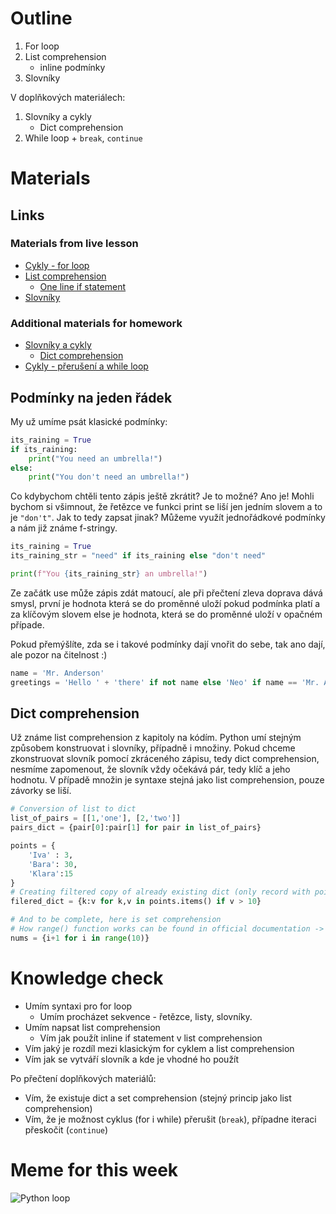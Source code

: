# Outline

1. For loop
2. List comprehension
   - inline podmínky
3. Slovníky

V doplňkových materiálech:

1. Slovníky a cykly
   - Dict comprehension
2. While loop + `break`, `continue`

# Materials

## Links

### Materials from live lesson
- [Cykly - for loop](https://kodim.cz/czechitas/uvod-do-progr/prvni-krucky/cykly)
- [List comprehension](https://kodim.cz/czechitas/python-data/zaklady-programovani/text-chroustani/#chroustani-seznamu)
  - [One line if statement](#podmínky-na-jeden-řádek)
- [Slovníky](https://kodim.cz/czechitas/progr2-python/zaklady-programovani-2/slovniky)

### Additional materials for homework
- [Slovníky a cykly](https://kodim.cz/czechitas/progr2-python/zaklady-programovani-2/slovniky-a-cykly)
  - [Dict comprehension](#dict-comprehension)
- [Cykly - přerušení a while loop](https://kodim.cz/czechitas/progr2-python/zaklady-programovani-2/cykly-2)

## Podmínky na jeden řádek

My už umíme psát klasické podmínky:

```py
its_raining = True
if its_raining:
    print("You need an umbrella!")
else:
    print("You don't need an umbrella!")
```

Co kdybychom chtěli tento zápis ještě zkrátit? Je to možné? Ano je! Mohli bychom si všimnout, že řetězce ve funkci print se liší jen jedním slovem a to je `"don't"`. Jak to tedy zapsat jinak? Můžeme využít jednořádkové podmínky a nám již známe f-stringy.

```py
its_raining = True
its_raining_str = "need" if its_raining else "don't need"

print(f"You {its_raining_str} an umbrella!")
```

Ze začátk use může zápis zdát matoucí, ale při přečtení zleva doprava dává smysl, první je hodnota která se do proměnné uloží pokud podmínka platí a za klíčovým slovem else je hodnota, která se do proměnné uloží v opačném případe.

Pokud přemýšlíte, zda se i takové podmínky dají vnořit do sebe, tak ano dají, ale pozor na čitelnost :)

```py
name = 'Mr. Anderson'
greetings = 'Hello ' + 'there' if not name else 'Neo' if name == 'Mr. Anderson' else name
```

## Dict comprehension
Už známe list comprehension z kapitoly na kódím. Python umí stejným způsobem konstruovat i slovníky, případně i množiny. Pokud chceme zkonstruovat slovník pomocí zkráceného zápisu, tedy dict comprehension, nesmíme zapomenout, že slovník vždy očekává pár, tedy klíč a jeho hodnotu. V případě množin je syntaxe stejná jako list comprehension, pouze závorky se liší.

```py
# Conversion of list to dict
list_of_pairs = [[1,'one'], [2,'two']]
pairs_dict = {pair[0]:pair[1] for pair in list_of_pairs}

points = {
    'Iva' : 3,
    'Bara': 30,
    'Klara':15
}
# Creating filtered copy of already existing dict (only record with points higher than 10)
filered_dict = {k:v for k,v in points.items() if v > 10}

# And to be complete, here is set comprehension
# How range() function works can be found in official documentation -> https://docs.python.org/3/library/stdtypes.html#range
nums = {i+1 for i in range(10)}
```

# Knowledge check

- Umím syntaxi pro for loop
  - Umím procházet sekvence - řetězce, listy, slovníky.
- Umím napsat list comprehension
  - Vím jak použít inline if statement v list comprehension
- Vím jaký je rozdíl mezi klasickým for cyklem a list comprehension
- Vím jak se vytváří slovník a kde je vhodné ho použít

Po přečtení doplňkových materiálů:
- Vím, že existuje dict a set comprehension (stejný princip jako list comprehension)
- Vím, že je možnost cyklus (for i while) přerušit (`break`), případne iteraci přeskočit (`continue`)

# Meme for this week

![Python loop](https://preview.redd.it/vzs32ng8lpi21.gif?format=png8&s=86b4afedbed61221a54b6a077275a164ebcf4723)
